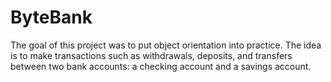 # ByteBank

The goal of this project was to put object orientation into practice. The idea is to make transactions such as withdrawals, deposits, and transfers between two bank accounts: a checking account and a savings account.

